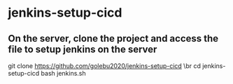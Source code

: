 # jenkins-setup-cicd
## On the server, clone the project and access the file to setup jenkins on the server
git clone https://github.com/golebu2020/jenkins-setup-cicd \br
cd jenkins-setup-cicd
bash jenkins.sh
